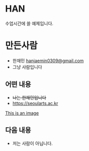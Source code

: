 # HAN
수업시간에 쓸 예제입니다.

# 만든사람
* 한재민 <hanjaemin0309@gmail.com>
* 그냥 사람입니다


## 어떤 내용
* ~~나는 한재민입니다~~
* https://seoularts.ac.kr


[This is an image](https://myoctocat.com/assets/images/base-octocat.svg)

## 다음 내용
* 저는 사람이 아닙니다.